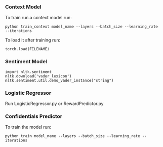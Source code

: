 ### Context Model

To train run a context model run:

```
python train_context model_name --layers --batch_size --learning_rate --iterations

```

To load it after training run:

```
torch.load(FILENAME)
```

### Sentiment Model

```
import nltk.sentiment
nltk.download('vader_lexicon')
nltk.sentiment.util.demo_vader_instance("string")
```


### Logistic Regressor

Run LogisticRegressor.py or RewardPredictor.py


### Confidentials Predictor

To train the model run:

```
python train model_name --layers --batch_size --learning_rate --iterations

```